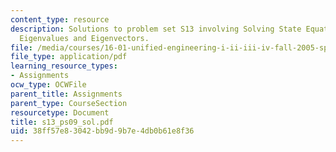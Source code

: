 ```yaml
---
content_type: resource
description: Solutions to problem set S13 involving Solving State Equations Using
  Eigenvalues and Eigenvectors.
file: /media/courses/16-01-unified-engineering-i-ii-iii-iv-fall-2005-spring-2006/38ff57e83042bb9d9b7e4db0b61e8f36_s13_ps09_sol.pdf
file_type: application/pdf
learning_resource_types:
- Assignments
ocw_type: OCWFile
parent_title: Assignments
parent_type: CourseSection
resourcetype: Document
title: s13_ps09_sol.pdf
uid: 38ff57e8-3042-bb9d-9b7e-4db0b61e8f36
---
```

